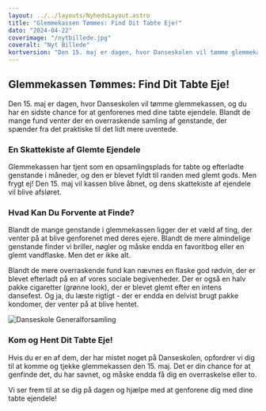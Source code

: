 ```yaml
---
layout: ../../layouts/NyhedsLayout.astro
title: "Glemmekassen Tømmes: Find Dit Tabte Eje!"
dato: "2024-04-22"
coverimage: "/nytbillede.jpg"
coveralt: "Nyt Billede"
kortversion: "Den 15. maj er dagen, hvor Danseskolen vil tømme glemmekassen, og du har en sidste chance for at genforenes med dine tabte ejendele."
---
```


## Glemmekassen Tømmes: Find Dit Tabte Eje!

Den 15. maj er dagen, hvor Danseskolen vil tømme glemmekassen, og du har en sidste chance for at genforenes med dine tabte ejendele. Blandt de mange fund venter der en overraskende samling af genstande, der spænder fra det praktiske til det lidt mere uventede.

### En Skattekiste af Glemte Ejendele

Glemmekassen har tjent som en opsamlingsplads for tabte og efterladte genstande i måneder, og den er blevet fyldt til randen med glemt gods. Men frygt ej! Den 15. maj vil kassen blive åbnet, og dens skattekiste af ejendele vil blive afsløret.

### Hvad Kan Du Forvente at Finde?

Blandt de mange genstande i glemmekassen ligger der et væld af ting, der venter på at blive genforenet med deres ejere. Blandt de mere almindelige genstande finder vi briller, nøgler og måske endda en favoritbog eller en glemt vandflaske. Men det er ikke alt.

Blandt de mere overraskende fund kan nævnes en flaske god rødvin, der er blevet efterladt på en af vores sociale begivenheder. Der er også en halv pakke cigaretter (grønne look), der er blevet glemt efter en intens dansefest. Og ja, du læste rigtigt - der er endda en delvist brugt pakke kondomer, der venter på at blive hentet.

![Danseskole Generalforsamling](/kvinde.jpg)

### Kom og Hent Dit Tabte Eje!

Hvis du er en af dem, der har mistet noget på Danseskolen, opfordrer vi dig til at komme og tjekke glemmekassen den 15. maj. Det er din chance for at genfinde det, du har savnet, og måske endda få dig en overraskelse eller to.

Vi ser frem til at se dig på dagen og hjælpe med at genforene dig med dine tabte ejendele!
